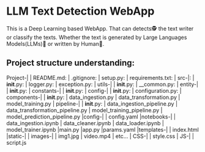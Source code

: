 # LLM Text Detection WebApp
This is a Deep Learning based WebApp. That can detects🕵️ the text writer or classify the texts. Whether the text is generated by Large Languages Models(LLMs)🤖 or written by Human👨.

## Project structure understanding:
Project-|
        | README.md:
| .gitignore:
| setup.py: 
| requirements.txt:
| src-|: 
| __init__.py:
| logger.py: 
| exception.py:
| utils-|
| __init__.py:
| __common.py:
| entity-| 
| __init__.py:
| constants-|
| __init__.py:
| config-| 
| __init__.py:
| configuration.py:
| components-|
| __init__.py:
| data_ingestion.py
| data_transformation.py
| model_training.py
| pipeline-| 
| __init__.py:
| data_ingestion_pipeline.py
| data_transformation_pipeline.py
| model_training_pipeline.py
| model_prediction_pipeline.py
|config-|
| config.yaml
|notebooks-|
| data_ingestion.ipynb
| data_cleaner.ipynb
| data_loader.ipynb
| model_trainer.ipynb
|main.py
|app.py
|params.yaml
|templates-|
| index.html
|static-|
| images-|
| img1.jpg
| video.mp4
| etc...
| CSS-|
| style.css
| JS-|
| script.js




    